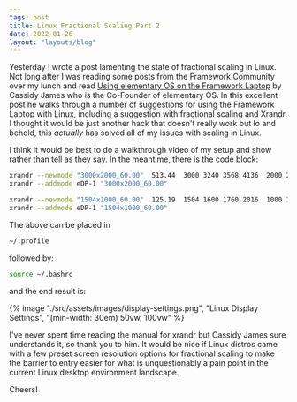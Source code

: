 ```yaml
---
tags: post
title: Linux Fractional Scaling Part 2
date: 2022-01-26
layout: "layouts/blog"
---
```


Yesterday I wrote a post lamenting the state of fractional scaling in Linux. Not long after I was reading some posts from the Framework Community over my lunch and read [Using elementary OS on the Framework Laptop](https://community.frame.work/t/using-elementary-os-on-the-framework-laptop/4453) by Cassidy James who is the Co-Founder of elementary OS. In this excellent post he walks through a number of suggestions for using the Framework Laptop with Linux, including a suggestion with fractional scaling and Xrandr. I thought it would be just another hack that doesn't really work but lo and behold, this *actually* has solved all of my issues with scaling in Linux.

I think it would be best to do a walkthrough video of my setup and show rather than tell as they say. In the meantime, there is the code block:

```bash
xrandr --newmode "3000x2000_60.00"  513.44  3000 3240 3568 4136  2000 2001 2004 2069  -HSync +Vsync
xrandr --addmode eDP-1 "3000x2000_60.00"

xrandr --newmode "1504x1000_60.00"  125.19  1504 1600 1760 2016  1000 1001 1004 1035  -HSync +Vsync
xrandr --addmode eDP-1 "1504x1000_60.00"
```

The above can be placed in
```bash
~/.profile
```
followed by:
```bash
source ~/.bashrc
```

and the end result is:

{% image "./src/assets/images/display-settings.png", "Linux Display Settings", "(min-width: 30em) 50vw, 100vw" %}

I've never spent time reading the manual for xrandr but Cassidy James sure understands it, so thank you to him. It would be nice if Linux distros came with a few preset screen resolution options for fractional scaling to make the barrier to entry easier for what is unquestionably a pain point in the current Linux desktop environment landscape.

Cheers!
